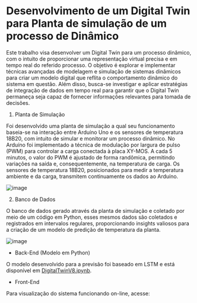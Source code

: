 # Desenvolvimento de um Digital Twin para Planta de simulação de um processo de Dinâmico

Este trabalho visa desenvolver um Digital Twin para um processo dinâmico, com o intuito de proporcionar uma representação virtual precisa e em tempo real do referido processo. O objetivo é explorar e implementar técnicas avançadas de modelagem e simulação de sistemas dinâmicos para criar um modelo digital que reflita o comportamento dinâmico do sistema em questão. Além disso, busca-se investigar e aplicar estratégias de integração de dados em tempo real para garantir que o Digital Twin permaneça seja capaz de fornecer informações relevantes para tomada de decisões.

1) Planta de Simulação

Foi desenvolvido uma planta de simulação a qual seu funcionamento baseia-se na interação entre Arduíno Uno e os sensores de temperatura 18B20, com intuito de simular e monitorar um processo dinâmico. No Arduíno foi implementado a técnica de modulação por largura de pulso (PWM) para controlar a carga conectada à placa XY-MOS. A cada 5 minutos, o valor do PWM é ajustado de forma randômica, permitindo variações na saída e, consequentemente, na temperatura de carga. Os sensores de temperatura 18B20, posicionados para medir a temperatura ambiente e da carga, transmitem continuamente os dados ao Arduíno.

 ![image](https://github.com/brnsmit/Digital_Twin_Dynamic_Process/assets/137723215/04baa52f-7e5e-471d-bf4e-b0cd18aac3e9)


2) Banco de Dados

O banco de dados gerado através da planta de simulação e coletado por meio de um código em Python, esses mesmos dados são coletados e registrados em intervalos regulares, proporcionando insights valiosos para a criação de um modelo de predição de temperatura da planta.


![image](https://github.com/brnsmit/Digital_Twin_Dynamic_Process/assets/168189996/320aa0b5-37e4-4b0e-8cfc-1c7782d0f27f)

- Back-End (Modelo em Python)

O modelo desenvolvido para a previsão foi baseado em LSTM e está disponível em [DigitalTwinV8.ipynb](https://github.com/brnsmit/Digital_Twin_Dynamic_Process/blob/main/DigitalTwinV8.ipynb).

- Front-End

Para visualização do sistema funcionando on-line, acesse:

   
